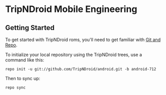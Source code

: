 TripNDroid Mobile Engineering
===========

Getting Started
---------------

To get started with TripNDroid roms, you'll need to get
familiar with [Git and Repo](http://source.android.com/download/using-repo).

To initialize your local repository using the TripNDroid trees, use a command like this:

    repo init -u git://github.com/TripNDroid/android.git -b android-712

Then to sync up:

    repo sync
